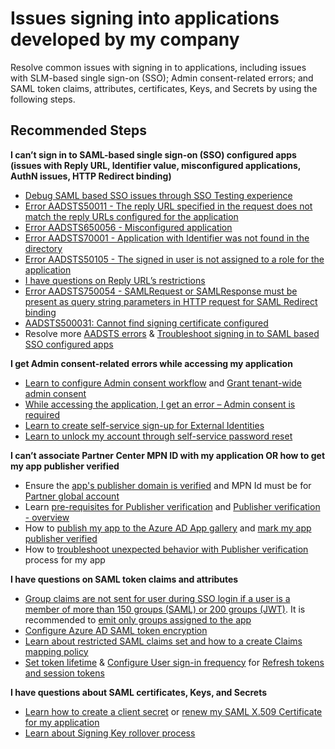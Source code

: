 <properties
  pagetitle="Issues signing into applications developed by my company"
  description=""
  service=""
  resource=""
  ms.author="shchaur"
  selfhelptype="Generic"
  supporttopicids="32596837"
  productpesids="16575"
  cloudenvironments="public, fairfax, mooncake, blackforest, ussec, usnat"
  disableclouds=""
  articleid="5539cb23-e731-4aa0-8ed0-f8af168d649b"
  ownershipid="AzureIdentity_EnterpriseApps" />
# Issues signing into applications developed by my company

Resolve common issues with signing in to applications, including issues with SLM-based single sign-on (SSO); Admin consent-related errors; and SAML token claims, attributes, certificates, Keys, and Secrets by using the following steps.

## **Recommended Steps**

**I can’t sign in to SAML-based single sign-on (SSO) configured apps (issues with Reply URL, Identifier value, misconfigured applications, AuthN issues, HTTP Redirect binding)**

* [Debug SAML based SSO issues through SSO Testing experience](https://docs.microsoft.com/azure/active-directory/manage-apps/debug-saml-sso-issues)
* [Error AADSTS50011 - The reply URL specified in the request does not match the reply URLs configured for the application](https://docs.microsoft.com/troubleshoot/azure/active-directory/error-code-aadsts50011-reply-url-mismatch)
* [Error AADSTS650056 - Misconfigured application](https://docs.microsoft.com/troubleshoot/azure/active-directory/error-code-aadsts650056-misconfigured-app)
* [Error AADSTS70001 - Application with Identifier was not found in the directory](https://docs.microsoft.com/troubleshoot/azure/active-directory/error-code-aadsts70001-app-not-found-in-directory)
* [Error AADSTS50105 - The signed in user is not assigned to a role for the application](https://docs.microsoft.com/troubleshoot/azure/active-directory/error-code-aadsts50105-user-not-assigned-role)
* [I have questions on Reply URL’s restrictions](https://docs.microsoft.com/azure/active-directory/develop/reply-url)
* [Error AADSTS750054 - SAMLRequest or SAMLResponse must be present as query string parameters in HTTP request for SAML Redirect binding](https://docs.microsoft.com/troubleshoot/azure/active-directory/error-code-aadsts750054-saml-request-not-present)
* [AADSTS500031: Cannot find signing certificate configured](https://docs.microsoft.com/answers/questions/141320/aadsts500031-cannot-find-signing-certificate-confi.html)
* Resolve more [AADSTS errors](https://docs.microsoft.com/azure/active-directory/develop/reference-aadsts-error-codes?WT.mc_id=Portal-Microsoft_Azure_Support) & [Troubleshoot signing in to SAML based SSO configured apps](https://docs.microsoft.com/azure/active-directory/manage-apps/application-sign-in-problem-federated-sso-gallery?WT.mc_id=UI_AAD_Apps_Sign_In_Support_L2_Gallery)

**I get Admin consent-related errors while accessing my application**
* [Learn to configure Admin consent workflow](https://docs.microsoft.com/azure/active-directory/manage-apps/configure-admin-consent-workflow) and [Grant tenant-wide admin consent](https://docs.microsoft.com/azure/active-directory/manage-apps/grant-admin-consent#:~:text=The%20Global%20Administrator%20role%20is,to%20the%20Microsoft%20Graph%20API.&text=before%20granting%20consent.-,The%20Global%20Administrator%20role%20is%20required%20in%20order%20to%20provide,to%20the%20Microsoft%20Graph%20API)
* [While accessing the application, I get an error – Admin consent is required](https://blogs.aaddevsup.xyz/2020/04/troubleshooting-consent-in-azure-ad/)
* [Learn to create self-service sign-up for External Identities](https://docs.microsoft.com/azure/active-directory/external-identities/self-service-sign-up-overview)
* [Learn to unlock my account through self-service password reset](https://docs.microsoft.com/azure/active-directory/authentication/tutorial-enable-sspr#test-self-service-password-reset)

**I can’t associate Partner Center MPN ID with my application OR how to get my app publisher verified**

* Ensure the [app's publisher domain is verified](https://docs.microsoft.com/azure/active-directory/develop/howto-configure-publisher-domain#to-verify-a-new-domain-for-your-app) and MPN Id must be for [Partner global account](https://docs.microsoft.com/partner-center/account-structure)
* Learn [pre-requisites for Publisher verification](https://docs.microsoft.com/azure/active-directory/develop/publisher-verification-overview#requirements) and [Publisher verification - overview](https://docs.microsoft.com/azure/active-directory/develop/publisher-verification-overview)
* How to [publish my app to the Azure AD App gallery](https://docs.microsoft.com/azure/active-directory/develop/v2-howto-app-gallery-listing) and [mark my app publisher verified](https://docs.microsoft.com/azure/active-directory/develop/mark-app-as-publisher-verified)
* How to [troubleshoot unexpected behavior with Publisher verification](https://docs.microsoft.com/azure/active-directory/develop/troubleshoot-publisher-verification#common-issues) process for my app

**I have questions on SAML token claims and attributes**	

* [Group claims are not sent for user during SSO login if a user is a member of more than 150 groups (SAML) or 200 groups (JWT)](https://docs.microsoft.com/azure/active-directory/hybrid/how-to-connect-fed-group-claims#options-for-applications-to-consume-group-information). It is recommended to [emit only groups assigned to the app](https://docs.microsoft.com/azure/active-directory/hybrid/how-to-connect-fed-group-claims#add-group-claims-to-tokens-for-saml-applications-using-sso-configuration)
* [Configure Azure AD SAML token encryption](https://docs.microsoft.com/azure/active-directory/manage-apps/howto-saml-token-encryption#:~:text=%20To%20configure%20token%20encryption%20using%20PowerShell%20,settings%20using%20the%20following%20commands.PowerShell$app=Get-AzureADApplication%20-ObjectId...%20More)
* [Learn about restricted SAML claims set and how to a create Claims mapping policy](https://docs.microsoft.com/azure/active-directory/develop/active-directory-claims-mapping) 
* [Set token lifetime](https://docs.microsoft.com/azure/active-directory/develop/configure-token-lifetimes#create-a-policy-for-web-sign-in) & [Configure User sign-in frequency](https://docs.microsoft.com/azure/active-directory/conditional-access/howto-conditional-access-session-lifetime#user-sign-in-frequency) for [Refresh tokens and session tokens](https://docs.microsoft.com/azure/active-directory/develop/active-directory-configurable-token-lifetimes#token-lifetime-policies-for-refresh-tokens-and-session-tokens)

**I have questions about SAML certificates, Keys, and Secrets**

* [Learn how to create a client secret](https://docs.microsoft.com/azure/active-directory/develop/howto-create-service-principal-portal#option-2-create-a-new-application-secret) or [renew my SAML X.509 Certificate for my application](https://docs.microsoft.com/azure/active-directory/manage-apps/configure-saml-single-sign-on#saml-signing-certificate)
* [Learn about Signing Key rollover process](https://docs.microsoft.com/azure/active-directory/develop/active-directory-signing-key-rollover)
